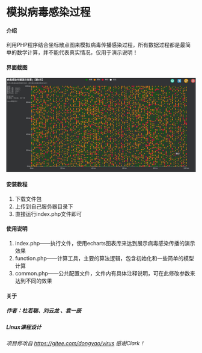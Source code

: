 # 模拟病毒感染过程

#### 介绍
利用PHP程序结合坐标散点图来模拟病毒传播感染过程，所有数据过程都是最简单的数学计算，并不能代表真实情况，仅用于演示说明！

#### 界面截图
![演示截图](img/Demo.jpeg)

#### 安装教程

1.  下载文件包
2.  上传到自己服务器目录下
3.  直接运行index.php文件即可

#### 使用说明

1.  index.php——执行文件，使用echarts图表库来达到展示病毒感染传播的演示效果
2.  function.php——计算工具，主要的算法逻辑，包含初始化和一些简单的模型计算
3.  common.php——公共配置文件，文件内有具体注释说明，可在此修改参数来达到不同的效果

#### 关于
##### 作者：杜若聪、刘云龙 、袁一辰
##### Linux课程设计
    
    
###### 项目修改自 https://gitee.com/dongyao/virus 感谢Clark！
